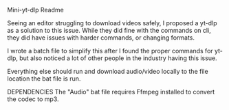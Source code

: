 Mini-yt-dlp Readme


Seeing an editor struggling to download videos safely, I proposed a yt-dlp as a solution to this issue. While they did fine with the commands on cli, they did have issues with harder commands, or changing formats.

I wrote a batch file to simplify this after I found the proper commands for yt-dlp, but also noticed a lot of other people in the industry having this issue.

Everything else should run and download audio/video locally to the file location the bat file is run.

DEPENDENCIES
The "Audio" bat file requires Ffmpeg installed to convert the codec to mp3.
